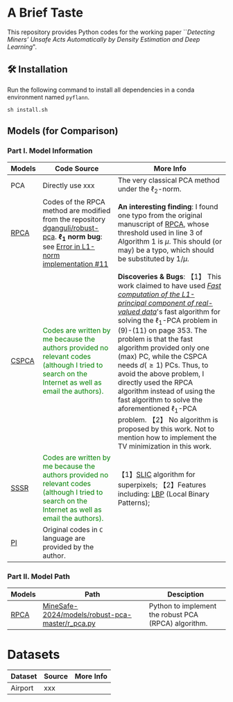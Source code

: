 # A Brief Taste

This repository provides Python codes for the working paper ``*Detecting Miners’ Unsafe Acts Automatically by Density Estimation and Deep Learning*".


## 🛠 Installation

Run the following command to install all dependencies in a conda environment named `pyflann`.
```
sh install.sh
```


## Models (for Comparison)

### Part I. Model Information

| Models | Code Source | More Info |
| --- | ----------- | ----------- |
| PCA | Directly use xxx | The very classical PCA method under the $\ell_2$-norm.|
| [RPCA](https://dl.acm.org/doi/abs/10.1145/1970392.1970395) | Codes of the RPCA method are modified from the repository [dganguli/robust-pca](https://github.com/dganguli/robust-pca). **$\ell_1$ norm bug**: see [Error in L1-norm implementation #11](https://github.com/dganguli/robust-pca/issues/11) | **An interesting finding**: I found one typo from the original manuscript of [RPCA](https://dl.acm.org/doi/abs/10.1145/1970392.1970395), whose threshold used in line 3 of Algorithm 1 is $\mu$. This should (or may) be a typo, which should be substituted by $1/\mu$. |
| [CSPCA](https://ieeexplore.ieee.org/document/7372472) | <font color=#008000>Codes are written by me because the authors provided no relevant codes (although I tried to search on the Internet as well as email the authors).</font> | **Discoveries & Bugs**: 【1】 This work claimed to have used [*Fast computation of the L1-principal component of real-valued data*](https://ieeexplore.ieee.org/document/6855164)'s fast algorithm for solving the $\ell_1$-PCA problem in (9)-(11) on page 353. The problem is that the fast algorithm provided only one (max) PC, while the CSPCA needs $d(\geq 1)$ PCs. Thus, to avoid the above problem, I directly used the RPCA algorithm instead of using the fast algorithm to solve the aforementioned $\ell_1$-PCA problem. 【2】 No algorithm is proposed by this work. Not to mention how to implement the TV minimization in this work.
| [SSSR](https://ieeexplore.ieee.org/document/8485415) | <font color=#008000>Codes are written by me because the authors provided no relevant codes (although I tried to search on the Internet as well as email the authors).</font> | 【1】[SLIC](https://github.com/achanta/SLIC) algorithm for superpixels; 【2】Features including: [LBP](https://github.com/arsho/local_binary_patterns) (Local Binary Patterns); |
| [PI]() | Original codes in `C` language are provided by the author.| |

### Part II. Model Path

| Models | Path | Desciption |
| --- | ----------- | ----------- |
| [RPCA](https://dl.acm.org/doi/abs/10.1145/1970392.1970395) |[MineSafe-2024/models/robust-pca-master/r_pca.py](MineSafe-2024/models/robust-pca-master/r_pca.py)| Python to implement the robust PCA (RPCA) algorithm. |


# Datasets

| Dataset | Source | More Info |
| --- | ----------- | ----------- |
| Airport | xxx | |

